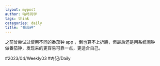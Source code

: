 ```yaml
---
layout: mypost
author: 咕咚同学
tags: think 
categories: daily
title: "番茄钟"
---
```


之前曾尝试过使用不同的番茄钟 app ，倒也算不上折腾，但最后还是用系统闹钟做番茄钟，发现来的更容易可靠一点，更适合自己。

#2023/04/Weekly03 #咚记/Daily 